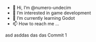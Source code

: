 - 👋 Hi, I’m @numero-undecim
- 👀 I’m interested in game development
- 🌱 I’m currently learning Godot
- 📫 How to reach me ...

asd
asddas
das
das
Commit 1

<!---
numero-undecim/numero-undecim is a ✨ special ✨ repository because its `README.md` (this file) appears on your GitHub profile.
You can click the Preview link to take a look at your changes.
--->
